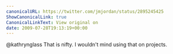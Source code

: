 ```yaml
---
canonicalURL: https://twitter.com/jmjordan/status/2895245425
ShowCanonicalLink: true
CanonicalLinkText: View original on
date: 2009-07-28T19:13:19+00:00
---
```

@kathrynglass That is nifty. I wouldn't mind using that on projects.